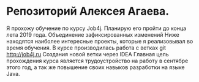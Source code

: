 # Репозиторий Алексея Агаева.

Я прохожу обучение по курсу Job4j. Планирую его пройти до конца лета 2019 года. 
Объединение зафиксированных изменений
Ниже находятся наиболее интересные проекты, которые я реализовывал во время обучения.
В курсе производилась работа с ветках git
http://job4j.ru
Создания новой ветки через IDEA
Главная цель прохождения курса является трудоустройство на работу в сентябре этого год, а так же повышение своих навыков разработки на языке Java.
